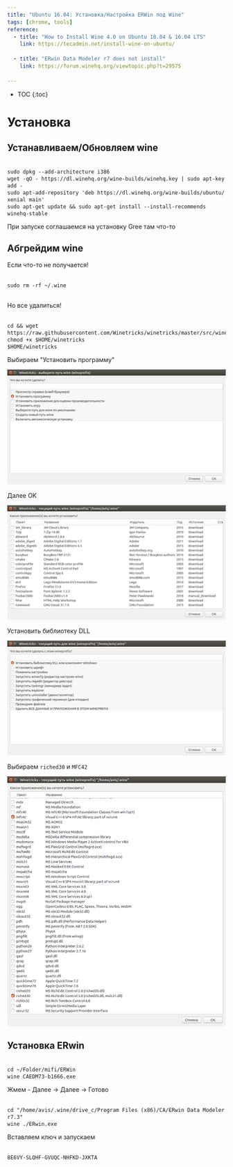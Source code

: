 ```yaml
---
title: "Ubuntu 16.04: Установка/Настройка ERWin под Wine"
tags: [chrome, tools]
reference:
  - title: "How to Install Wine 4.0 on Ubuntu 18.04 & 16.04 LTS"
    link: https://tecadmin.net/install-wine-on-ubuntu/
  
  - title: "ERwin Data Modeler r7 does not install"
    link: https://forum.winehq.org/viewtopic.php?t=29575

---
```


* TOC 
{:toc}

# Установка 

## Устанавливаем/Обновляем wine
<pre><code class="perl">
sudo dpkg --add-architecture i386
wget -qO - https://dl.winehq.org/wine-builds/winehq.key | sudo apt-key add -
sudo apt-add-repository 'deb https://dl.winehq.org/wine-builds/ubuntu/ xenial main'
sudo apt-get update && sudo apt-get install --install-recommends winehq-stable
</code></pre>

При запуске соглашаемся на установку Gree там что-то

## Абгрейдим wine

<div class="error">
    Если что-то не получается!
    <pre><code class="perl">
sudo rm -rf ~/.wine
    </code></pre>
    <p>Но все удалиться!</p>
</div>

<pre><code class="perl">
cd && wget  https://raw.githubusercontent.com/Winetricks/winetricks/master/src/winetricks
chmod +x $HOME/winetricks
$HOME/winetricks
</code></pre>

Выбираем "Установить программу"

<img src="/static/img/DB/erwin/erwin1.png" alt="">

Далее OK

<img src="/static/img/DB/erwin/erwin2.png" alt="">

Установить библиотеку DLL

<img src="/static/img/DB/erwin/erwin3.png" alt="">

Выбираем `riched30` и `MFC42`

<img src="/static/img/DB/erwin/erwin4.png" alt="">

## Установка ERwin

<pre><code class="perl">
cd ~/Folder/mifi/ERWin
wine CAEDM73-b1666.exe
</code></pre>

Жмем - Далее -> Далее -> Готово

<pre><code class="perl">
cd "/home/avis/.wine/drive_c/Program Files (x86)/CA/ERwin Data Modeler r7.3"
wine ./ERwin.exe
</code></pre>

Вставляем ключ и запускаем
<pre><code class="perl">
8E6VY-SLQHF-GVUQC-NHFKD-JXKTA
</code></pre>